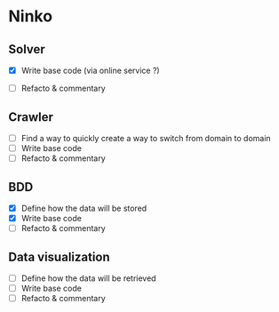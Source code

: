 # Ninko

## Solver
- [x] Write base code (via online service ?)
- [ ] Refacto & commentary


## Crawler
- [ ] Find a way to quickly create a way to switch from domain to domain
- [ ] Write base code
- [ ] Refacto & commentary

## BDD
- [x] Define how the data will be stored
- [x] Write base code
- [ ] Refacto & commentary

## Data visualization
- [ ] Define how the data will be retrieved
- [ ] Write base code
- [ ] Refacto & commentary